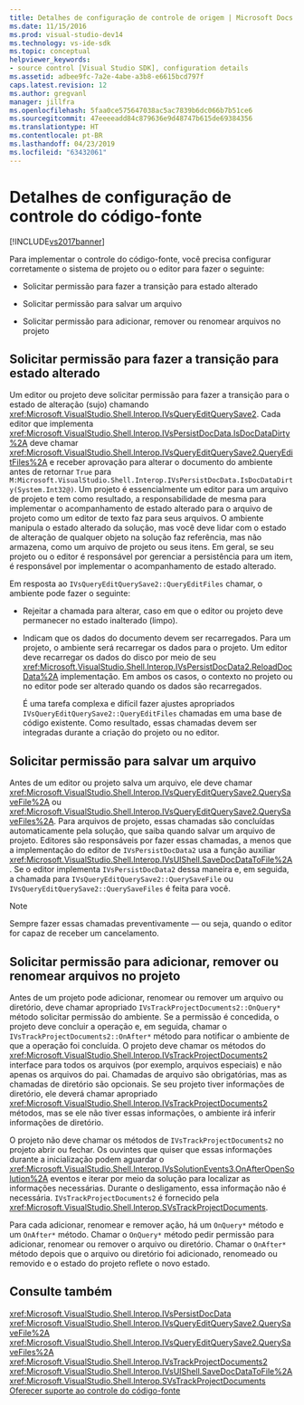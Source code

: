 ```yaml
---
title: Detalhes de configuração de controle de origem | Microsoft Docs
ms.date: 11/15/2016
ms.prod: visual-studio-dev14
ms.technology: vs-ide-sdk
ms.topic: conceptual
helpviewer_keywords:
- source control [Visual Studio SDK], configuration details
ms.assetid: adbee9fc-7a2e-4abe-a3b8-e6615bcd797f
caps.latest.revision: 12
ms.author: gregvanl
manager: jillfra
ms.openlocfilehash: 5faa0ce575647038ac5ac7839b6dc066b7b51ce6
ms.sourcegitcommit: 47eeeeadd84c879636e9d48747b615de69384356
ms.translationtype: HT
ms.contentlocale: pt-BR
ms.lasthandoff: 04/23/2019
ms.locfileid: "63432061"
---
```

# <a name="source-control-configuration-details"></a>Detalhes de configuração de controle do código-fonte
[!INCLUDE[vs2017banner](../../includes/vs2017banner.md)]

Para implementar o controle do código-fonte, você precisa configurar corretamente o sistema de projeto ou o editor para fazer o seguinte:  
  
- Solicitar permissão para fazer a transição para estado alterado  
  
- Solicitar permissão para salvar um arquivo  
  
- Solicitar permissão para adicionar, remover ou renomear arquivos no projeto  
  
## <a name="request-permission-to-transition-to-changed-state"></a>Solicitar permissão para fazer a transição para estado alterado  
 Um editor ou projeto deve solicitar permissão para fazer a transição para o estado de alteração (sujo) chamando <xref:Microsoft.VisualStudio.Shell.Interop.IVsQueryEditQuerySave2>. Cada editor que implementa <xref:Microsoft.VisualStudio.Shell.Interop.IVsPersistDocData.IsDocDataDirty%2A> deve chamar <xref:Microsoft.VisualStudio.Shell.Interop.IVsQueryEditQuerySave2.QueryEditFiles%2A> e receber aprovação para alterar o documento do ambiente antes de retornar `True` para `M:Microsoft.VisualStudio.Shell.Interop.IVsPersistDocData.IsDocDataDirty(System.Int32@)`. Um projeto é essencialmente um editor para um arquivo de projeto e tem como resultado, a responsabilidade de mesma para implementar o acompanhamento de estado alterado para o arquivo de projeto como um editor de texto faz para seus arquivos. O ambiente manipula o estado alterado da solução, mas você deve lidar com o estado de alteração de qualquer objeto na solução faz referência, mas não armazena, como um arquivo de projeto ou seus itens. Em geral, se seu projeto ou o editor é responsável por gerenciar a persistência para um item, é responsável por implementar o acompanhamento de estado alterado.  
  
 Em resposta ao `IVsQueryEditQuerySave2::QueryEditFiles` chamar, o ambiente pode fazer o seguinte:  
  
- Rejeitar a chamada para alterar, caso em que o editor ou projeto deve permanecer no estado inalterado (limpo).  
  
- Indicam que os dados do documento devem ser recarregados. Para um projeto, o ambiente será recarregar os dados para o projeto. Um editor deve recarregar os dados do disco por meio de seu <xref:Microsoft.VisualStudio.Shell.Interop.IVsPersistDocData2.ReloadDocData%2A> implementação. Em ambos os casos, o contexto no projeto ou no editor pode ser alterado quando os dados são recarregados.  
  
  É uma tarefa complexa e difícil fazer ajustes apropriados `IVsQueryEditQuerySave2::QueryEditFiles` chamadas em uma base de código existente. Como resultado, essas chamadas devem ser integradas durante a criação do projeto ou no editor.  
  
## <a name="request-permission-to-save-a-file"></a>Solicitar permissão para salvar um arquivo  
 Antes de um editor ou projeto salva um arquivo, ele deve chamar <xref:Microsoft.VisualStudio.Shell.Interop.IVsQueryEditQuerySave2.QuerySaveFile%2A> ou <xref:Microsoft.VisualStudio.Shell.Interop.IVsQueryEditQuerySave2.QuerySaveFiles%2A>. Para arquivos de projeto, essas chamadas são concluídas automaticamente pela solução, que saiba quando salvar um arquivo de projeto. Editores são responsáveis por fazer essas chamadas, a menos que a implementação do editor de `IVsPersistDocData2` usa a função auxiliar <xref:Microsoft.VisualStudio.Shell.Interop.IVsUIShell.SaveDocDataToFile%2A>. Se o editor implementa `IVsPersistDocData2` dessa maneira e, em seguida, a chamada para `IVsQueryEditQuerySave2::QuerySaveFile` ou `IVsQueryEditQuerySave2::QuerySaveFiles` é feita para você.  
  
> [!NOTE]
> Sempre fazer essas chamadas preventivamente — ou seja, quando o editor for capaz de receber um cancelamento.  
  
## <a name="request-permission-to-add-remove-or-rename-files-in-the-project"></a>Solicitar permissão para adicionar, remover ou renomear arquivos no projeto  
 Antes de um projeto pode adicionar, renomear ou remover um arquivo ou diretório, deve chamar apropriado `IVsTrackProjectDocuments2::OnQuery*` método solicitar permissão do ambiente. Se a permissão é concedida, o projeto deve concluir a operação e, em seguida, chamar o `IVsTrackProjectDocuments2::OnAfter*` método para notificar o ambiente de que a operação foi concluída. O projeto deve chamar os métodos do <xref:Microsoft.VisualStudio.Shell.Interop.IVsTrackProjectDocuments2> interface para todos os arquivos (por exemplo, arquivos especiais) e não apenas os arquivos do pai. Chamadas de arquivo são obrigatórias, mas as chamadas de diretório são opcionais. Se seu projeto tiver informações de diretório, ele deverá chamar apropriado <xref:Microsoft.VisualStudio.Shell.Interop.IVsTrackProjectDocuments2> métodos, mas se ele não tiver essas informações, o ambiente irá inferir informações de diretório.  
  
 O projeto não deve chamar os métodos de `IVsTrackProjectDocuments2` no projeto abrir ou fechar. Os ouvintes que quiser que essas informações durante a inicialização podem aguardar o <xref:Microsoft.VisualStudio.Shell.Interop.IVsSolutionEvents3.OnAfterOpenSolution%2A> eventos e iterar por meio da solução para localizar as informações necessárias. Durante o desligamento, essa informação não é necessária. `IVsTrackProjectDocuments2` é fornecido pela <xref:Microsoft.VisualStudio.Shell.Interop.SVsTrackProjectDocuments>.  
  
 Para cada adicionar, renomear e remover ação, há um `OnQuery*` método e um `OnAfter*` método. Chamar o `OnQuery*` método pedir permissão para adicionar, renomear ou remover o arquivo ou diretório. Chamar o `OnAfter*` método depois que o arquivo ou diretório foi adicionado, renomeado ou removido e o estado do projeto reflete o novo estado.  
  
## <a name="see-also"></a>Consulte também  
 <xref:Microsoft.VisualStudio.Shell.Interop.IVsPersistDocData>   
 <xref:Microsoft.VisualStudio.Shell.Interop.IVsQueryEditQuerySave2.QuerySaveFile%2A>   
 <xref:Microsoft.VisualStudio.Shell.Interop.IVsQueryEditQuerySave2.QuerySaveFiles%2A>   
 <xref:Microsoft.VisualStudio.Shell.Interop.IVsTrackProjectDocuments2>   
 <xref:Microsoft.VisualStudio.Shell.Interop.IVsUIShell.SaveDocDataToFile%2A>   
 <xref:Microsoft.VisualStudio.Shell.Interop.SVsTrackProjectDocuments>   
 [Oferecer suporte ao controle do código-fonte](../../extensibility/internals/supporting-source-control.md)
